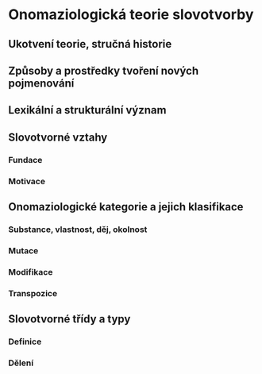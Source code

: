 # Onomaziologická teorie slovotvorby

## Ukotvení teorie, stručná historie

## Způsoby a prostředky tvoření nových pojmenování

## Lexikální a strukturální význam

##  Slovotvorné vztahy

### Fundace

### Motivace

## Onomaziologické kategorie a jejich klasifikace

### Substance, vlastnost, děj, okolnost

### Mutace

### Modifikace

### Transpozice

## Slovotvorné třídy a typy

### Definice

### Dělení